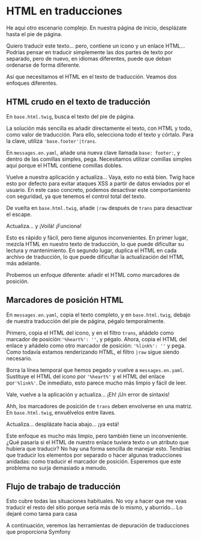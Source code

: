# HTML en traducciones

He aquí otro escenario complejo. En nuestra página de inicio, desplázate hasta el pie de página.

Quiero traducir este texto... pero, contiene un icono y un enlace HTML... Podrías pensar en traducir simplemente las dos partes de texto por separado, pero de nuevo, en idiomas diferentes, puede que deban ordenarse de forma diferente.

Así que necesitamos el HTML en el texto de traducción. Veamos dos enfoques diferentes.

## HTML crudo en el texto de traducción

En `base.html.twig`, busca el texto del pie de página.

La solución más sencilla es añadir directamente el texto, con HTML y todo, como valor de traducción. Para ello, selecciona todo el texto y córtalo. Para la clave, utiliza `'base.footer'|trans`.

En `messages.en.yaml`, añade una nueva clave llamada `base: footer:`, y dentro de las comillas simples, pega. Necesitamos utilizar comillas simples aquí porque el HTML contiene comillas dobles.

Vuelve a nuestra aplicación y actualiza... Vaya, esto no está bien. Twig hace esto por defecto para evitar ataques XSS a partir de datos enviados por el usuario. En este caso concreto, podemos desactivar este comportamiento con seguridad, ya que tenemos el control total del texto.

De vuelta en `base.html.twig`, añade `|raw` después de `trans` para desactivar el escape.

Actualiza... y ¡Voilà! ¡Funciona!

Esto es rápido y fácil, pero tiene algunos inconvenientes. En primer lugar, mezcla HTML en nuestro texto de traducción, lo que puede dificultar su lectura y mantenimiento. En segundo lugar, duplica el HTML en cada archivo de traducción, lo que puede dificultar la actualización del HTML más adelante.

Probemos un enfoque diferente: añadir el HTML como marcadores de posición.

## Marcadores de posición HTML

En `messages.en.yaml`, copia el texto completo, y en `base.html.twig`, debajo de nuestra traducción del pie de página, pégalo temporalmente.

Primero, copia el HTML del icono, y en el filtro `trans`, añádelo como marcador de posición:`'%heart%': ''`, y pégalo. Ahora, copia el HTML del enlace y añádelo como otro marcador de posición: `'%link%': ''` y pega. Como todavía estamos renderizando HTML, el filtro `|raw` sigue siendo necesario.

Borra la línea temporal que hemos pegado y vuelve a `messages.en.yaml`. Sustituye el HTML del icono por `'%heart%'` y el HTML del enlace por`'%link%'`. De inmediato, esto parece mucho más limpio y fácil de leer.

Vale, vuelve a la aplicación y actualiza... ¡Eh! ¡Un error de sintaxis!

Ahh, los marcadores de posición de `trans` deben envolverse en una matriz. En `base.html.twig`, envuélvelos entre llaves.

Actualiza... desplázate hacia abajo... ¡ya está!

Este enfoque es mucho más limpio, pero también tiene un inconveniente. ¿Qué pasaría si el HTML de nuestro enlace tuviera texto o un atributo que hubiera que traducir? No hay una forma sencilla de manejar esto. Tendrías que traducir los elementos por separado o hacer algunas traducciones anidadas: como traducir el marcador de posición. Esperemos que este problema no surja demasiado a menudo.

## Flujo de trabajo de traducción

Esto cubre todas las situaciones habituales. No voy a hacer que me veas traducir el resto del sitio porque sería más de lo mismo, y aburrido... Lo dejaré como tarea para casa

A continuación, veremos las herramientas de depuración de traducciones que proporciona Symfony
